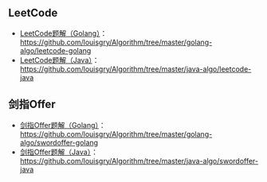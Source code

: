 ## LeetCode
* [LeetCode题解（Golang）](https://github.com/louisgry/Algorithm/tree/master/golang-algo/leetcode-golang)：https://github.com/louisgry/Algorithm/tree/master/golang-algo/leetcode-golang
* [LeetCode题解（Java）](https://github.com/louisgry/Algorithm/tree/master/java-algo/leetcode-java)：https://github.com/louisgry/Algorithm/tree/master/java-algo/leetcode-java

## 剑指Offer
* [剑指Offer题解（Golang）](https://github.com/louisgry/Algorithm/tree/master/golang-algo/swordoffer-golang)：https://github.com/louisgry/Algorithm/tree/master/golang-algo/swordoffer-golang
* [剑指Offer题解（Java）](https://github.com/louisgry/Algorithm/tree/master/java-algo/swordoffer-java)：https://github.com/louisgry/Algorithm/tree/master/java-algo/swordoffer-java
